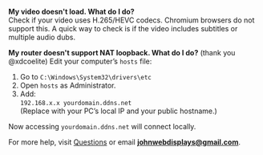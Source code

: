 **My video doesn't load. What do I do?**  
Check if your video uses H.265/HEVC codecs. Chromium browsers do not support this. A quick way to check is if the video includes subtitles or multiple audio dubs.

**My router doesn't support NAT loopback. What do I do?**  (thank you @xdcoelite)
Edit your computer’s `hosts` file:  
1. Go to `C:\Windows\System32\drivers\etc`  
2. Open `hosts` as Administrator.  
3. Add:  
   `192.168.x.x yourdomain.ddns.net`  
   (Replace with your PC’s local IP and your public hostname.)  

Now accessing `yourdomain.ddns.net` will connect locally.

For more help, visit [Questions](https://github.com/Lakunake/Minecraft-WebDisplays-Video-Player/discussions/2) or email **johnwebdisplays@gmail.com**.
